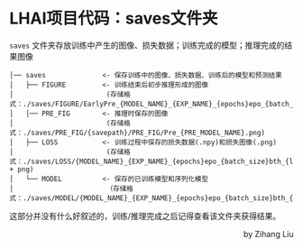 # LHAI项目代码：saves文件夹

`saves` 文件夹存放训练中产生的图像、损失数据；训练完成的模型；推理完成的结果图像


```
│── saves              <- 保存训练中的图像、损失数据、训练后的模型和预测结果
│   ├── FIGURE         <- 训练结束后初步推理形成的图像 
│                       (存储格式：./saves/FIGURE/EarlyPre_{MODEL_NAME}_{EXP_NAME}_{epochs}epo_{batch_size}bth_{latentdim}lat_{traintype}_{DATA_NAME}.png)
│   │── PRE_FIG        <- 推理时保存的图像
│                       (存储格式：./saves/PRE_FIG/{savepath}/PRE_FIG/Pre_{PRE_MODEL_NAME}.png)
│   ├── LOSS           <- 训练过程中保存的损失数据(.npy)和损失图像(.png) 
│                       (存储格式：./saves/LOSS/{MODEL_NAME}_{EXP_NAME}_{epochs}epo_{batch_size}bth_{latentdim}lat_{traintype}_{DATA_NAME}.npy + png)
│   └── MODEL          <- 保存的已训练模型和序列化模型
│                       （存储格式：./saves/MODEL/{MODEL_NAME}_{EXP_NAME}_{epochs}epo_{batch_size}bth_{latentdim}lat_{traintype}_{DATA_NAME}.pth）
```

这部分并没有什么好叙述的，训练/推理完成之后记得查看该文件夹获得结果。

<p align='right'>by Zihang Liu</p>